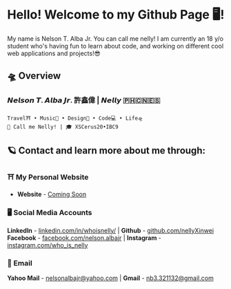# Hello! Welcome to my Github Page 🖥️!
My name is Nelson T. Alba Jr. You can call me nelly! I am currently an 18 y/o student who's having fun to learn about code, and working on different cool web applications and projects!😎

## 🛸 Overview
### 𝙉𝙚𝙡𝙨𝙤𝙣 𝙏. 𝘼𝙡𝙗𝙖 𝙅𝙧. 許鑫偉 | 𝙉𝙚𝙡𝙡𝙮 🇵🇭🇨🇳🇪🇸
```
Travel⛩ • Music🎹 • Design🎨 • Code💻 • Life🛸
📢 Call me Nelly! | 🎓 XSCerus20•IBC9
```

## 🪐 Contact and learn more about me through:
### ⛩ My Personal Website
* **Website** - [Coming Soon](#)

### 🖥️ Social Media Accounts
**LinkedIn** - [linkedin.com/in/whoisnelly/](https://www.linkedin.com/in/whoisnelly) | **Github** - [github.com/nellyXinwei](https://github.com/nellyXinwei)<br/>
**Facebook** - [facebook.com/nelson.albajr](https://www.facebook.com/nelson.albajr) | **Instagram** - [instagram.com/who_is_nelly](https://www.instagram.com/who_is_nelly/)

### 📮 Email
**Yahoo Mail** - [nelsonalbajr@yahoo.com](nelsonalbajr@yahoo.com) | **Gmail** - [nb3.321132@gmail.com](nb3.321132@gmail.com)
